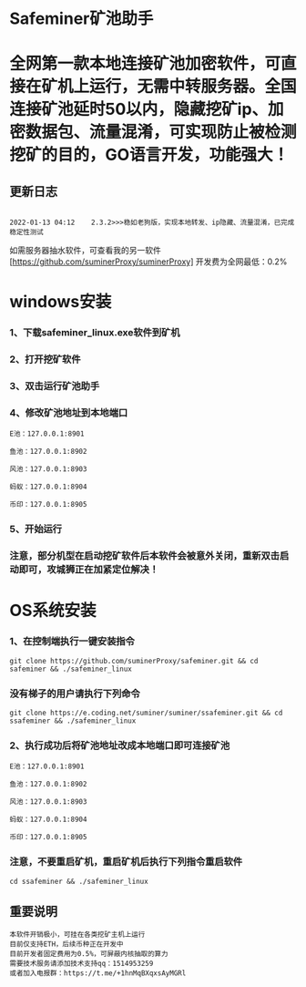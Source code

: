# Safeminer矿池助手
# 全网第一款本地连接矿池加密软件，可直接在矿机上运行，无需中转服务器。全国连接矿池延时50以内，隐藏挖矿ip、加密数据包、流量混淆，可实现防止被检测挖矿的目的，GO语言开发，功能强大！

## 更新日志
```bigquery

2022-01-13 04:12    2.3.2>>>稳如老狗版，实现本地转发、ip隐藏、流量混淆，已完成稳定性测试

```

如需服务器抽水软件，可查看我的另一软件[https://github.com/suminerProxy/suminerProxy]     开发费为全网最低：0.2%
# windows安装


### 1、下载safeminer_linux.exe软件到矿机
### 2、打开挖矿软件
### 3、双击运行矿池助手
### 4、修改矿池地址到本地端口
  ```
  E池：127.0.0.1:8901
  ```
  ```
  鱼池：127.0.0.1:8902
  ```
  ```
  风池：127.0.0.1:8903
  ```
  ```
  蚂蚁：127.0.0.1:8904
  ```
  ```
  币印：127.0.0.1:8905
  ```
### 5、开始运行
### 注意，部分机型在启动挖矿软件后本软件会被意外关闭，重新双击启动即可，攻城狮正在加紧定位解决！


# OS系统安装


### 1、在控制端执行一键安装指令
```
git clone https://github.com/suminerProxy/safeminer.git && cd safeminer && ./safeminer_linux
```

### 没有梯子的用户请执行下列命令
```
git clone https://e.coding.net/suminer/suminer/ssafeminer.git && cd ssafeminer && ./safeminer_linux
```

### 2、执行成功后将矿池地址改成本地端口即可连接矿池
  ```
  E池：127.0.0.1:8901
  ```
  ```
  鱼池：127.0.0.1:8902
  ```
  ```
  风池：127.0.0.1:8903
  ```
  ```
  蚂蚁：127.0.0.1:8904
  ```
  ```
  币印：127.0.0.1:8905
  ```

### 注意，不要重启矿机，重启矿机后执行下列指令重启软件
```
cd ssafeminer && ./safeminer_linux
```

## 重要说明

```bigquery
本软件开销极小，可挂在各类挖矿主机上运行
目前仅支持ETH，后续币种正在开发中
目前开发者固定费用为0.5%，可屏蔽内核抽取的算力
需要技术服务请添加技术支持qq：1514953259
或者加入电报群：https://t.me/+1hnMqBXqxsAyMGRl
```

